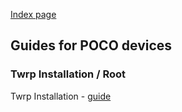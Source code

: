 [Index page](../)

## Guides for POCO devices

### Twrp Installation / Root

Twrp Installation - [guide](/guides/twrp-installation.md)
